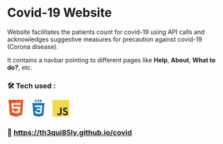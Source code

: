 # Covid-19 Website

Website facilitates the patients count for covid-19 using API calls and acknowledges suggestive measures for precaution against covid-19 (Corona disease).

It contains a navbar pointing to different pages like **Help**, **About**, **What to do?**, etc.

### 🛠️ Tech used :

<div>
  <img src="https://github.com/devicons/devicon/blob/master/icons/html5/html5-original.svg" title="HTML5" alt="HTML" width="40" height="40"/>&nbsp;&nbsp;
  <img src="https://github.com/devicons/devicon/blob/master/icons/css3/css3-plain-wordmark.svg"  title="CSS3" alt="CSS" width="40" height="40"/>&nbsp;&nbsp;
  <img src="https://github.com/devicons/devicon/blob/master/icons/javascript/javascript-original.svg" title="JavaScript" alt="JavaScript" width="40" height="40"/>&nbsp;
</div>

### 🔗 https://th3qui85ly.github.io/covid
 
